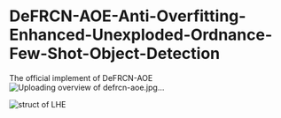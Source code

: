 # DeFRCN-AOE-Anti-Overfitting-Enhanced-Unexploded-Ordnance-Few-Shot-Object-Detection
The official implement of DeFRCN-AOE
![Uploading overview of defrcn-aoe.jpg…]()

![struct of LHE](https://github.com/user-attachments/assets/a2de0748-102e-4dfb-a9df-da3bfb8eb0a8)
